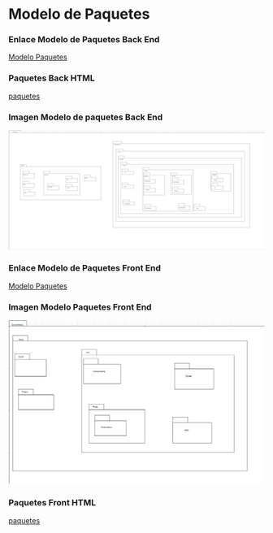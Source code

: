 # Modelo de Paquetes


### Enlace Modelo  de Paquetes Back End
[Modelo Paquetes](https://app.diagrams.net/#G14vP9Df8hTr-obOLx46KwgCrrgcjuIIDZ)

### Paquetes Back HTML
[paquetes](Paquetes(Back).drawio.html)

### Imagen Modelo de paquetes Back End
<img src="imagenes/paquetes.jpg" alt="paquetes" width="800">

### Enlace Modelo de Paquetes Front End
[Modelo Paquetes](https://app.diagrams.net/#G1uMX1mjbZGDoApXZt7Cv_8S_7sdQNAxZg)

### Imagen Modelo Paquetes Front End
<img src="imagenes/paquetesfront.jpg" alt="paquetes" width="800">

### Paquetes Front HTML
[paquetes](Paquetes(Front).drawio.html)
